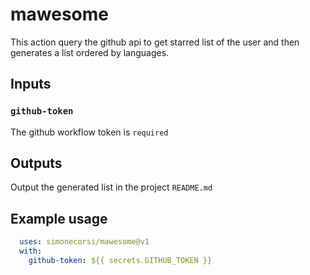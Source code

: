 # mawesome

This action query the github api to get starred list of the user and then generates a list ordered by languages. 

## Inputs

### `github-token`

The github workflow token is `required`

## Outputs

Output the generated list in the project `README.md`

## Example usage

```yml
  uses: simonecorsi/mawesome@v1
  with:
    github-token: ${{ secrets.GITHUB_TOKEN }}
```
